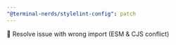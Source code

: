 ```yaml
---
"@terminal-nerds/stylelint-config": patch
---
```


🐛 Resolve issue with wrong import (ESM & CJS conflict)

